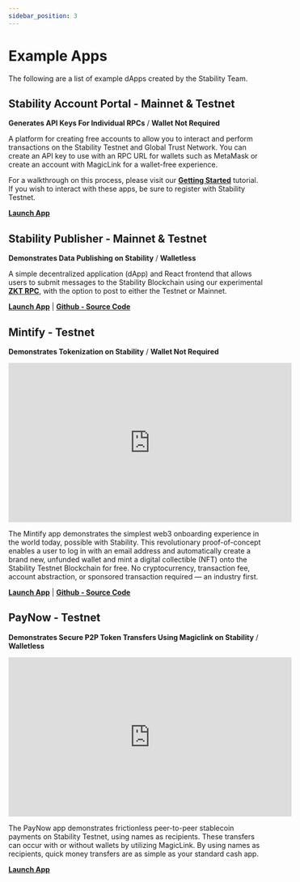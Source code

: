 ```yaml
---
sidebar_position: 3
---
```


# Example Apps

The following are a list of example dApps created by the Stability Team.

## Stability Account Portal - Mainnet & Testnet
**Generates API Keys For Individual RPCs** / **Wallet Not Required**

A platform for creating free accounts to allow you to interact and perform transactions on the Stability Testnet and Global Trust Network. You can create an API key to use with an RPC URL for wallets such as MetaMask or create an account with MagicLink for a wallet-free experience.

For a walkthrough on this process, please visit our [**Getting Started**](../users/getting_started.md) tutorial. If you wish to interact with these apps, be sure to register with Stability Testnet.

[**Launch App**](https://account.stabilityprotocol.com)

## Stability Publisher - Mainnet & Testnet
**Demonstrates Data Publishing on Stability** / **Walletless**

A simple decentralized application (dApp) and React frontend that allows users to submit messages to the Stability Blockchain using our experimental [**ZKT RPC**](../developers/zkt.md), with the option to post to either the Testnet or Mainnet.

[**Launch App**](https://stabilityprotocol.github.io/stability-publisher-dapp/) |
[**Github - Source Code**](https://github.com/stabilityprotocol/stability-publisher-dapp)

## Mintify - Testnet
**Demonstrates Tokenization on Stability** / **Wallet Not Required**

<iframe width="560" height="315" src="https://www.youtube.com/embed/HADeAppAUaM" frameborder="0" allow="accelerometer; autoplay; clipboard-write; encrypted-media; gyroscope; picture-in-picture" allowfullscreen></iframe>

The Mintify app demonstrates the simplest web3 onboarding experience in the world today, possible with Stability. This revolutionary proof-of-concept enables a user to log in with an email address and automatically create a brand new, unfunded wallet and mint a digital collectible (NFT) onto the Stability Testnet Blockchain for free. No cryptocurrency, transaction fee, account abstraction, or sponsored transaction required — an industry first.

[**Launch App**](https://mintify.stabilityprotocol.com) |
[**Github - Source Code**](https://github.com/stabilityprotocol/demo-fungibles)

## PayNow - Testnet
**Demonstrates Secure P2P Token Transfers Using Magiclink on Stability** / **Walletless**

<iframe width="560" height="315" src="https://www.youtube.com/embed/YxlRBvmjdTM" frameborder="0" allow="accelerometer; autoplay; clipboard-write; encrypted-media; gyroscope; picture-in-picture" allowfullscreen></iframe>

The PayNow app demonstrates frictionless peer-to-peer stablecoin payments on Stability Testnet, using names as recipients. These transfers can occur with or without wallets by utilizing MagicLink. By using names as recipients, quick money transfers are as simple as your standard cash app.

[**Launch App**](https://paynow.stabilityprotocol.com)
